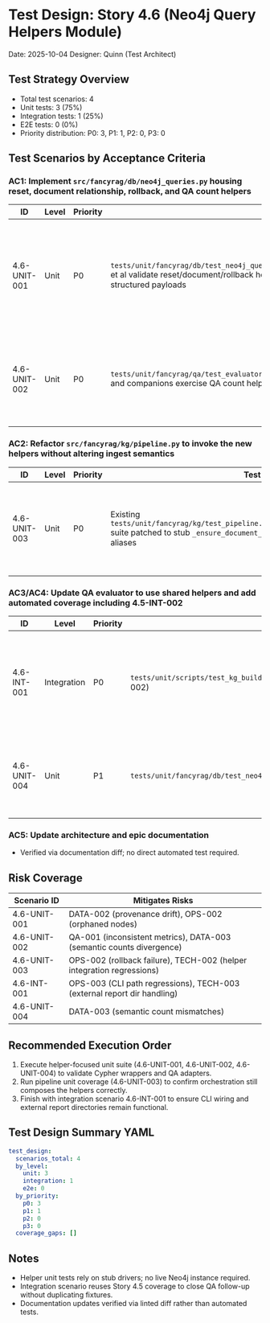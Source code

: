 # Test Design: Story 4.6 (Neo4j Query Helpers Module)

Date: 2025-10-04
Designer: Quinn (Test Architect)

## Test Strategy Overview

- Total test scenarios: 4
- Unit tests: 3 (75%)
- Integration tests: 1 (25%)
- E2E tests: 0 (0%)
- Priority distribution: P0: 3, P1: 1, P2: 0, P3: 0

## Test Scenarios by Acceptance Criteria

### AC1: Implement `src/fancyrag/db/neo4j_queries.py` housing reset, document relationship, rollback, and QA count helpers

| ID            | Level | Priority | Test | Justification |
| ------------- | ----- | -------- | ---- | ------------- |
| 4.6-UNIT-001  | Unit  | P0       | `tests/unit/fancyrag/db/test_neo4j_queries.py::test_reset_database_executes_delete` et al validate reset/document/rollback helpers invoke the expected Cypher with structured payloads | Confirms shared helpers encapsulate existing query semantics without depending on live Neo4j |
| 4.6-UNIT-002  | Unit  | P0       | `tests/unit/fancyrag/qa/test_evaluator.py::test_collect_counts_handles_tuple_result` and companions exercise QA count helpers via stubs | Ensures QA metrics consume the shared module and handle varied Neo4j driver responses |

### AC2: Refactor `src/fancyrag/kg/pipeline.py` to invoke the new helpers without altering ingest semantics

| ID            | Level | Priority | Test | Justification |
| ------------- | ----- | -------- | ---- | ------------- |
| 4.6-UNIT-003  | Unit  | P0       | Existing `tests/unit/fancyrag/kg/test_pipeline.py::test_run_pipeline_writes_log` suite patched to stub `_ensure_document_relationships` / `_collect_counts` aliases | Verifies pipeline orchestration still honours reset/rollback wiring against the shared helpers |

### AC3/AC4: Update QA evaluator to use shared helpers and add automated coverage including 4.5-INT-002

| ID            | Level       | Priority | Test | Justification |
| ------------- | ----------- | -------- | ---- | ------------- |
| 4.6-INT-001   | Integration | P0       | `tests/unit/scripts/test_kg_build.py::test_run_with_external_qa_report_dir` (4.5-INT-002) | Demonstrates CLI → pipeline → QA path uses shared helpers and still writes reports to external directories |
| 4.6-UNIT-004  | Unit        | P1       | `tests/unit/fancyrag/db/test_neo4j_queries.py::test_collect_semantic_counts_runs_queries` | Confirms semantic QA counts surface via the shared helper for evaluator consumption |

### AC5: Update architecture and epic documentation

- Verified via documentation diff; no direct automated test required.

## Risk Coverage

| Scenario ID   | Mitigates Risks |
| ------------- | ---------------- |
| 4.6-UNIT-001  | DATA-002 (provenance drift), OPS-002 (orphaned nodes) |
| 4.6-UNIT-002  | QA-001 (inconsistent metrics), DATA-003 (semantic counts divergence) |
| 4.6-UNIT-003  | OPS-002 (rollback failure), TECH-002 (helper integration regressions) |
| 4.6-INT-001   | OPS-003 (CLI path regressions), TECH-003 (external report dir handling) |
| 4.6-UNIT-004  | DATA-003 (semantic count mismatches) |

## Recommended Execution Order

1. Execute helper-focused unit suite (4.6-UNIT-001, 4.6-UNIT-002, 4.6-UNIT-004) to validate Cypher wrappers and QA adapters.
2. Run pipeline unit coverage (4.6-UNIT-003) to confirm orchestration still composes the helpers correctly.
3. Finish with integration scenario 4.6-INT-001 to ensure CLI wiring and external report directories remain functional.

## Test Design Summary YAML
```yaml
test_design:
  scenarios_total: 4
  by_level:
    unit: 3
    integration: 1
    e2e: 0
  by_priority:
    p0: 3
    p1: 1
    p2: 0
    p3: 0
  coverage_gaps: []
```

## Notes
- Helper unit tests rely on stub drivers; no live Neo4j instance required.
- Integration scenario reuses Story 4.5 coverage to close QA follow-up without duplicating fixtures.
- Documentation updates verified via linted diff rather than automated tests.
